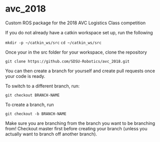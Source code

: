 # avc_2018
Custom ROS package for the 2018 AVC Logistics Class competition

If you do not already have a catkin workspace set up, run the following

`mkdir -p ~/catkin_ws/src`
`cd ~/catkin_ws/src`

Once your in the src folder for your workspace, clone the repository

`git clone https://github.com/SDSU-Robotics/avc_2018.git`

You can then create a branch for yourself and create pull requests once your code is ready.

To switch to a different branch, run:

`git checkout BRANCH-NAME`

To create a branch, run

`git checkout -b BRANCH-NAME`

Make sure you are branching from the branch you want to be branching from! Checkout master first before creating your branch (unless you actually want to branch off another branch).
